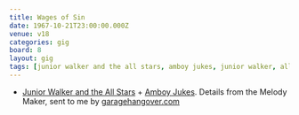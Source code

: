 ```yaml
---
title: Wages of Sin
date: 1967-10-21T23:00:00.000Z
venue: v18
categories: gig
board: 8
layout: gig
tags: [junior walker and the all stars, amboy jukes, junior walker, all stars, details, melody maker]
---
```

+ <a href="/wiki/junior+walker+and+the+all+stars">Junior Walker and the All Stars</a> + <a href="/wiki/amboy+jukes">Amboy Jukes</a>. Details from the Melody Maker, sent to me by <a href="http://garagehangover.com">garagehangover.com</a>